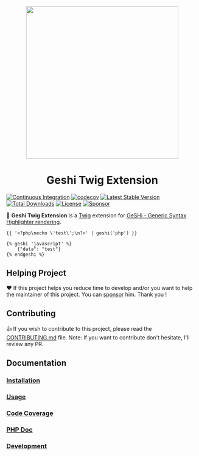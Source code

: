 <p align="center">
  <a href="https://neilime.github.io/geshi-twig-extension" target="_blank"><img src="https://repository-images.githubusercontent.com/19935239/628f1a00-eb4f-11e9-848a-0d9aa0369eee" width="400"></a>
  <h1 align="center">Geshi Twig Extension</h1>
</p>

[![Continuous Integration](https://github.com/neilime/geshi-twig-extension/actions/workflows/main-ci.yml/badge.svg)](https://github.com/neilime/geshi-twig-extension/actions/workflows/main-ci.yml)
[![codecov](https://codecov.io/gh/neilime/geshi-twig-extension/branch/main/graph/badge.svg?token=eMuwgNub7Z)](https://codecov.io/gh/neilime/geshi-twig-extension)
[![Latest Stable Version](https://poser.pugx.org/neilime/geshi-twig-extension/v/stable)](https://packagist.org/packages/neilime/geshi-twig-extension)
[![Total Downloads](https://poser.pugx.org/neilime/geshi-twig-extension/downloads)](https://packagist.org/packages/neilime/geshi-twig-extension)
[![License](https://poser.pugx.org/neilime/geshi-twig-extension/license)](https://packagist.org/packages/neilime/geshi-twig-extension)
[![Sponsor](https://img.shields.io/badge/%E2%9D%A4-Sponsor-ff69b4)](https://github.com/sponsors/neilime)

📢 **Geshi Twig Extension** is a [Twig](https://twig.symfony.com) extension for [GeSHi - Generic Syntax Highlighter rendering](http://qbnz.com/highlighter/index.php).

```twig
{{ '<?php\necho \'test\';\n?>' | geshi('php') }}
```

```twig
{% geshi 'javascript' %}
    {"data": "test"}
{% endgeshi %}
```

## Helping Project

❤️ If this project helps you reduce time to develop and/or you want to help the maintainer of this project. You can [sponsor](https://github.com/sponsors/neilime) him. Thank you !

## Contributing

👍 If you wish to contribute to this project, please read the [CONTRIBUTING.md](CONTRIBUTING.md) file. Note: If you want to contribute don't hesitate, I'll review any PR.

## Documentation

### [Installation](https://neilime.github.io/geshi-twig-extension/installation)

### [Usage](https://neilime.github.io/geshi-twig-extension/usage)

### [Code Coverage](https://codecov.io/gh/neilime/geshi-twig-extension)

### [PHP Doc](https://neilime.github.io/geshi-twig-extension/phpdoc)

### [Development](https://neilime.github.io/geshi-twig-extension/development)
